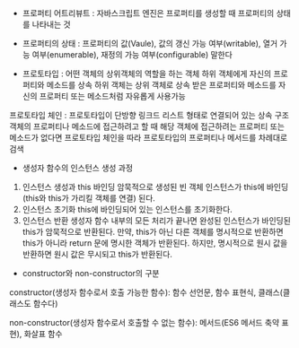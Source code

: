 - 프로퍼티 어트리뷰트 : 자바스크립트 엔진은 프로퍼티를 생성할 때 프로퍼티의 상태를 나타내는 것
- 프로퍼티의 상태 : 프로퍼티의 값(Vaule), 값의 갱신 가능 여부(writable), 열거 가능 여부(enumerable), 재정의 가능 여부(configurable) 말한다

- 프로토타입 : 어떤 객체의 상위객체의 역할을 하는 객체
하위 객체에게 자신의 프로퍼티와 메소드를 상속
하위 객체는 상위 객체로 상속 받은 프로퍼티와 메소드를 자신의 프로퍼티 또는 메소드처럼 자유롭게 사용가능

프로토타입 체인 : 프로토타입이 단방향 링크드 리스트 형태로 연결되어 있는 상속 구조
객체의 프로퍼티나 메소드에 접근하려고 할 때 해당 객체에 접근하려는 프로퍼티 또는 메소드가 없다면 프로토타입 체인을 따라 프로토타입의 프로퍼티나 메서드를 차례대로 검색


- 생성자 함수의 인스턴스 생성 과정

1. 인스턴스 생성과 this 바인딩
암묵적으로 생성된 빈 객체 인스턴스가 this에 바인딩(this와 this가 가리킬 객체를 연결) 된다.
2. 인스턴스 초기화
this에 바인딩되어 있는 인스턴스를 초기화한다.
3. 인스턴스 반환
생성자 함수 내부의 모든 처리가 끝나면 완성된 인스턴스가 바인딩된 this가 암묵적으로 반환된다.
만약, this가 아닌 다른 객체를 명시적으로 반환하면 this가 아니라 return 문에 명시한 객체가 반환된다.
하지만, 명시적으로 원시 값을 반환하면 원시 값은 무시되고 this가 반환된다.

- constructor와 non-constructor의 구분

constructor(생성자 함수로서 호출 가능한 함수):
함수 선언문, 함수 표현식, 클래스(클래스도 함수다)

non-constructor(생성자 함수로서 호출할 수 없는 함수):
메서드(ES6 메서드 축약 표현), 화살표 함수
